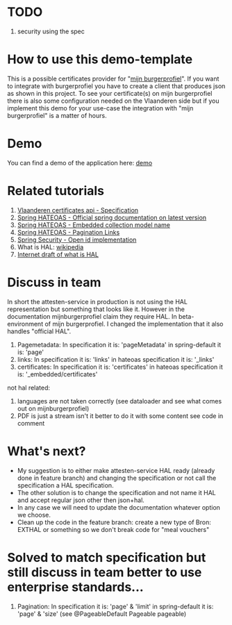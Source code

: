 # TODO
1. security using the spec

# How to use this demo-template
This is a possible certificates provider for "[mijn burgerprofiel](https://www.vlaanderen.be/uw-overheid/mijn-burgerprofiel)". 
If you want to integrate with burgerprofiel you have to create a client that produces json as shown in this project. 
To see your certificate(s) on mijn burgerprofiel there is also some configuration needed on the Vlaanderen side but 
if you implement this demo for your use-case the integration with "mijn burgerprofiel" is a matter of hours.

# Demo
You can find a demo of the application here: [demo](http://burgerloketattestdemogroenestroomcer-env.eba-cm8dp3tp.eu-west-1.elasticbeanstalk.com/v1/certificates/83020711970)

# Related tutorials

1. [Vlaanderen certificates api - Specification](https://documentatie.burgerprofiel.vlaanderen.be/attesten/index.html#section/Certificates-API)
2. [Spring HATEOAS - Official spring documentation on latest version](https://docs.spring.io/spring-hateoas/docs/current/reference/html/)
3. [Spring HATEOAS - Embedded collection model name](https://howtodoinjava.com/spring5/hateoas/embedded-collection-name/)
4. [Spring HATEOAS - Pagination Links](https://howtodoinjava.com/spring5/hateoas/pagination-links/)
5. [Spring Security - Open id implementation](https://docs.spring.io/spring-security/site/docs/current/reference/html5/#oauth2resourceserver-jwt-jwkseturi)
6. What is HAL: [wikipedia](https://en.wikipedia.org/wiki/Hypertext_Application_Language)
7. [Internet draft of what is HAL](https://tools.ietf.org/html/draft-kelly-json-hal-08)

# Discuss in team

In short the attesten-service in production is not using the HAL representation but something that looks like it. However in the documentation mijnburgerprofiel claim they require HAL.
In beta-environment of mijn burgerprofiel. I changed the implementation that it also handles "official HAL".
 
1. Pagemetadata: In specification it is: 'pageMetadata' in spring-default it is: 'page'
2. links: In specification it is: 'links' in hateoas specification it is: '_links'
3. certificates: In specification it is: 'certificates' in hateoas specification it is: '_embedded/certificates'

not hal related:
1. languages are not taken correctly (see dataloader and see what comes out on mijnburgerprofiel)
2. PDF is just a stream isn't it better to do it with some content see code in comment  

# What's next?

* My suggestion is to either make attesten-service HAL ready (already done in feature branch) and changing the specification or not call the specification a HAL specification.
* The other solution is to change the specification and not name it HAL and accept regular json other then json+hal. 
* In any case we will need to update the documentation whatever option we choose.
* Clean up the code in the feature branch: create a new type of Bron: EXTHAL or something so we don't break code for "meal vouchers"

# Solved to match specification but still discuss in team better to use enterprise standards...

1. Pagination: In specification it is: 'page' & 'limit' in spring-default it is: 'page' & 'size' (see @PageableDefault Pageable pageable)

